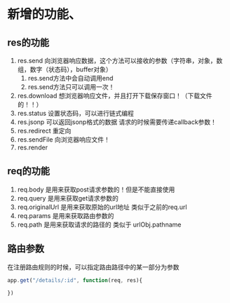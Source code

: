 # 新增的功能、

## res的功能
1. res.send  向浏览器响应数据，这个方法可以接收的参数（字符串，对象，数组，数字（状态码），buffer对象）
    1. res.send方法中会自动调用end
    2. res.send方法只可以调用一次！
2. res.download 想浏览器响应文件，并且打开下载保存窗口！（下载文件的！！）
3. res.status 设置状态码，可以进行链式编程
4. res.jsonp 可以返回jsonp格式的数据 请求的时候需要传递callback参数！
5. res.redirect 重定向
6. res.sendFile 向浏览器响应文件！
7. res.render 

## req的功能
1. req.body 是用来获取post请求参数的！但是不能直接使用
2. req.query 是用来获取get请求参数的
3. req.originalUrl 是用来获取原始的url地址  类似于之前的req.url
4. req.params 是用来获取路由参数的
5. req.path 是用来获取请求的路径的  类似于 urlObj.pathname

## 路由参数
在注册路由规则的时候，可以指定路由路径中的某一部分为参数
```js
app.get("/details/:id", function(req, res){

})
```